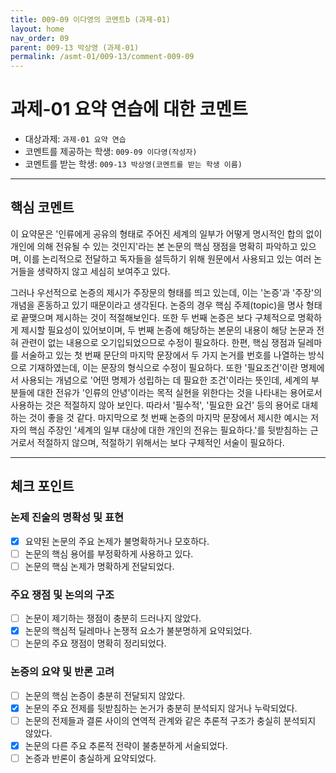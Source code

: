 ```yaml
---
title: 009-09 이다영의 코멘트b (과제-01) 
layout: home
nav_order: 09
parent: 009-13 박상영 (과제-01)
permalink: /asmt-01/009-13/comment-009-09
---
```


# 과제-01 요약 연습에 대한 코멘트

- 대상과제: `과제-01 요약 연습`
- 코멘트를 제공하는 학생: `009-09 이다영(작성자)` 
- 코멘트를 받는 학생: `009-13 박상영(코멘트를 받는 학생 이름)` 

---

## 핵심 코멘트

이 요약문은 '인류에게 공유의 형태로 주어진 세계의 일부가 어떻게 명시적인 합의 없이 개인에 의해 전유될 수 있는 것인지'라는 본 논문의 핵심 쟁점을 명확히 파악하고 있으며, 이를 논리적으로 전달하고 독자들을 설득하기 위해 원문에서 사용되고 있는 여러 논거들을 생략하지 않고 세심히 보여주고 있다.

그러나 우선적으로 논증의 제시가 주장문의 형태를 띄고 있는데, 이는 '논증'과 '주장'의 개념을 혼동하고 있기 때문이라고 생각된다. 논증의 경우 핵심 주제(topic)을 명사 형태로 끝맺으며 제시하는 것이 적절해보인다. 또한 두 번째 논증은 보다 구체적으로 명확하게 제시할 필요성이 있어보이며, 두 번째 논증에 해당하는 본문의 내용이 해당 논문과 전혀 관련이 없는 내용으로 오기입되었으므로 수정이 필요하다. 한편, 핵심 쟁점과 딜레마를 서술하고 있는 첫 번째 문단의 마지막 문장에서 두 가지 논거를 번호를 나열하는 방식으로 기재하였는데, 이는 문장의 형식으로 수정이 필요하다. 또한 '필요조건'이란 명제에서 사용되는 개념으로 '어떤 명제가 성립하는 데 필요한 조건'이라는 뜻인데, 세계의 부분들에 대한 전유가 '인류의 안녕'이라는 목적 실현을 위한다는 것을 나타내는 용어로서 사용하는 것은 적절하지 않아 보인다. 따라서 '필수적', '필요한 요건' 등의 용어로 대체하는 것이 좋을 것 같다. 마지막으로 첫 번째 논증의 마지막 문장에서 제시한 예시는 저자의 핵심 주장인 '세계의 일부 대상에 대한 개인의 전유는 필요하다.'를 뒷받침하는 근거로서 적절하지 않으며, 적절하기 위해서는 보다 구체적인 서술이 필요하다. 

---

## 체크 포인트

### 논제 진술의 명확성 및 표현  
- [x] 요약된 논문의 주요 논제가 불명확하거나 모호하다.  
- [ ] 논문의 핵심 용어를 부정확하게 사용하고 있다.  
- [ ] 논문의 핵심 논제가 명확하게 전달되었다.  

### 주요 쟁점 및 논의의 구조  
- [ ] 논문이 제기하는 쟁점이 충분히 드러나지 않았다.  
- [x] 논문의 핵심적 딜레마나 논쟁적 요소가 불분명하게 요약되었다.  
- [ ] 논문의 주요 쟁점이 명확히 정리되었다.  

### 논증의 요약 및 반론 고려  
- [ ] 논문의 핵심 논증이 충분히 전달되지 않았다.  
- [x] 논문의 주요 전제를 뒷받침하는 논거가 충분히 분석되지 않거나 누락되었다.  
- [ ] 논문의 전제들과 결론 사이의 연역적 관계와 같은 추론적 구조가 충실히 분석되지 않았다.  
- [x] 논문의 다른 주요 추론적 전략이 불충분하게 서술되었다.
- [ ] 논증과 반론이 충실하게 요약되었다. 